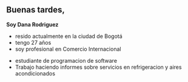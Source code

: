 ## Buenas tardes, 
**Soy Dana Rodriguez** 
- resido actualmente en la ciudad de Bogotá 
- tengo 27 años 
- soy profesional en Comercio Internacional 
* estudiante de programacion de software
* Trabajo haciendo informes sobre servicios en refrigeracion y aires acondicionados
